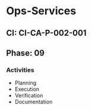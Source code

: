 # Ops-Services

## CI: CI-CA-P-002-001
## Phase: 09

### Activities
- Planning
- Execution
- Verification
- Documentation
